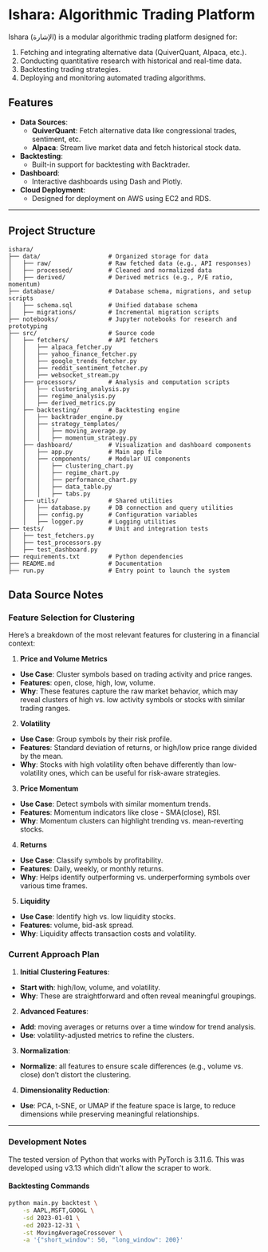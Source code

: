 # Ishara: Algorithmic Trading Platform

Ishara (الإشارة) is a modular algorithmic trading platform designed for:
1. Fetching and integrating alternative data (QuiverQuant, Alpaca, etc.).
2. Conducting quantitative research with historical and real-time data.
3. Backtesting trading strategies.
4. Deploying and monitoring automated trading algorithms.

## **Features**
- **Data Sources**:
  - **QuiverQuant**: Fetch alternative data like congressional trades, sentiment, etc.
  - **Alpaca**: Stream live market data and fetch historical stock data.
- **Backtesting**:
  - Built-in support for backtesting with Backtrader.
- **Dashboard**:
  - Interactive dashboards using Dash and Plotly.
- **Cloud Deployment**:
  - Designed for deployment on AWS using EC2 and RDS.

---

## **Project Structure**
```plaintext
ishara/
├── data/                   # Organized storage for data
│   ├── raw/                # Raw fetched data (e.g., API responses)
│   ├── processed/          # Cleaned and normalized data
│   ├── derived/            # Derived metrics (e.g., P/E ratio, momentum)
├── database/               # Database schema, migrations, and setup scripts
│   ├── schema.sql          # Unified database schema
│   ├── migrations/         # Incremental migration scripts
├── notebooks/              # Jupyter notebooks for research and prototyping
├── src/                    # Source code
│   ├── fetchers/           # API fetchers
│   │   ├── alpaca_fetcher.py
│   │   ├── yahoo_finance_fetcher.py
│   │   ├── google_trends_fetcher.py
│   │   ├── reddit_sentiment_fetcher.py
│   │   ├── websocket_stream.py
│   ├── processors/         # Analysis and computation scripts
│   │   ├── clustering_analysis.py
│   │   ├── regime_analysis.py
│   │   ├── derived_metrics.py
│   ├── backtesting/        # Backtesting engine
│   │   ├── backtrader_engine.py
│   │   ├── strategy_templates/
│   │   │   ├── moving_average.py
│   │   │   ├── momentum_strategy.py
│   ├── dashboard/          # Visualization and dashboard components
│   │   ├── app.py          # Main app file
│   │   ├── components/     # Modular UI components
│   │   │   ├── clustering_chart.py
│   │   │   ├── regime_chart.py
│   │   │   ├── performance_chart.py
│   │   │   ├── data_table.py
│   │   │   ├── tabs.py
│   ├── utils/              # Shared utilities
│   │   ├── database.py     # DB connection and query utilities
│   │   ├── config.py       # Configuration variables
│   │   ├── logger.py       # Logging utilities
├── tests/                  # Unit and integration tests
│   ├── test_fetchers.py
│   ├── test_processors.py
│   ├── test_dashboard.py
├── requirements.txt        # Python dependencies
├── README.md               # Documentation
├── run.py                  # Entry point to launch the system
```

## Data Source Notes

### Feature Selection for Clustering
Here’s a breakdown of the most relevant features for clustering in a financial context:

1. **Price and Volume Metrics**
  - **Use Case**: Cluster symbols based on trading activity and price ranges.
  - **Features**: open, close, high, low, volume.
  - **Why**: These features capture the raw market behavior, which may reveal clusters of high vs. low activity symbols or stocks with similar trading ranges.

2. **Volatility**
  - **Use Case**: Group symbols by their risk profile.
  - **Features**: Standard deviation of returns, or high/low price range divided by the mean.
  - **Why**: Stocks with high volatility often behave differently than low-volatility ones, which can be useful for risk-aware strategies.

3. **Price Momentum**
  - **Use Case**: Detect symbols with similar momentum trends.
  - **Features**: Momentum indicators like close - SMA(close), RSI.
  - **Why**: Momentum clusters can highlight trending vs. mean-reverting stocks.

4. **Returns**
  - **Use Case**: Classify symbols by profitability.
  - **Features**: Daily, weekly, or monthly returns.
  - **Why**: Helps identify outperforming vs. underperforming symbols over various time frames.

5. **Liquidity**
  - **Use Case**: Identify high vs. low liquidity stocks.
  - **Features**: volume, bid-ask spread.
  - **Why**: Liquidity affects transaction costs and volatility.

### Current Approach Plan

1. **Initial Clustering Features**:
  - **Start with**: high/low, volume, and volatility.
  - **Why**: These are straightforward and often reveal meaningful groupings.

2. **Advanced Features**:
  - **Add**: moving averages or returns over a time window for trend analysis.
  - **Use**: volatility-adjusted metrics to refine the clusters.

3. **Normalization**:
  - **Normalize**: all features to ensure scale differences (e.g., volume vs. close) don’t distort the clustering.

4. **Dimensionality Reduction**:
  - **Use**: PCA, t-SNE, or UMAP if the feature space is large, to reduce dimensions while preserving meaningful relationships.

---

### Development Notes

The tested version of Python that works with PyTorch is 3.11.6.
This was developed using v3.13 which didn't allow the scraper to work.

#### Backtesting Commands
```bash
python main.py backtest \
    -s AAPL,MSFT,GOOGL \
    -sd 2023-01-01 \
    -ed 2023-12-31 \
    -st MovingAverageCrossover \
    -a '{"short_window": 50, "long_window": 200}'
```
